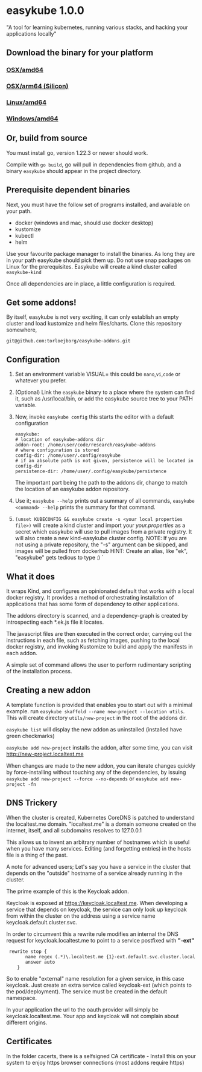 # easykube 1.0.0

"A tool for learning kubernetes, running various stacks, and hacking your applications locally"

## Download the binary for your platform

### [OSX/amd64](https://github.com/torloejborg/easykube/releases/latest/download/easykube-darwin-amd64.zip)
### [OSX/arm64 (Silicon)](https:github.com/torloejborg/easykube/releases/latest/download/easykube-darwin-arm64.zip)
### [Linux/amd64](https://github.com/torloejborg/easykube/releases/latest/download/easykube-linux-amd64.zip)
### [Windows/amd64](https://github.com/torloejborg/easykube/releases/latest/download/easykube-windows-amd64.zip)

## Or, build from source
You must install go, version 1.22.3 or newer should work.

Compile with ```go build```, go will pull in dependencies from github, and a binary ```easykube``` should appear in the project directory.

## Prerequisite dependent binaries

Next, you must have the follow set of programs installed, and available on your path.

* docker (windows and mac, should use docker desktop)
* kustomize
* kubectl
* helm

Use your favourite package manager to install the binaries. As long they are in your path easykube should pick them up. Do not use snap packages on Linux
for the prerequisites. Easykube will create a kind cluster called `easykube-kind`

Once all dependencies are in place, a little configuration is required.

## Get some addons!
By itself, easykube is not very exciting, it can only establish an empty cluster and load kustomize and helm files/charts. Clone this repository somewhere,

`git@github.com:torloejborg/easykube-addons.git`

## Configuration

1. Set an environment variable VISUAL=<an editor> this could be `nano`,`vi`,`code` or whatever you prefer.
2. (Optional) Link the `easykube` binary to a place where the system can find it, such as /usr/local/bin, or add the easykube source tree to your PATH variable.
3. Now, invoke `easykube config` this starts the editor with a default configuration
    ```
   easykube:
    # location of easykube-addons dir
    addon-root: /home/user/code/research/easykube-addons
    # where configuration is stored
    config-dir: /home/user/.config/easykube
    # if an absolute path is not given, persistence will be located in config-dir
    persistence-dir: /home/user/.config/easykube/persistence
   ```
    The important part being the path to the addons dir, change to match the location of an easykube addon repository.

4. Use it; `easykube --help` prints out a summary of all commands, `easykube <command> --help` prints the summary for that command. 

6. `(unset KUBECONFIG && easykube create -s <your local properties file>)` will create a kind cluster and import your *your.properties* as a secret which easykube will use to pull images from a private registry. It will also create a new kind-easykube cluster config.
 NOTE: If you are not using a private repository, the "-s" argument can be skipped, and images will be pulled from dockerhub  HINT: Create an alias, like "ek", "easykube" gets tedious to type :)
`

## What it does

It wraps Kind, and configures an opinionated default that works with a local docker registry.
It provides a method of orchestrating installation of applications that has some form
of dependency to other applications.

The addons directory is scanned, and a dependency-graph is created by
introspecting each *.ek.js file it locates. 

The javascript files are then executed in the correct order, carrying out the instructions in 
each file, such as fetching images, pushing to the local docker registry, and invoking Kustomize
to build and apply the manifests in each addon.

A simple set of command allows the user to perform rudimentary scripting
of the installation process. 

## Creating a new addon

A template function is provided that enables you to start out with a minimal example. run `easykube skaffold --name new-project --location utils`. This will create directory `utils/new-project` in the root of the addons dir.

`easykube list` will display the new addon as uninstalled (installed have green checkmarks)

`easykube add new-project` installs the addon, after some time, you can visit http://new-project.localtest.me 

When changes are made to the new addon, you can iterate changes quickly by force-installing without touching any of the dependencies, by issuing `easykube add new-project --force --no-depends` or `easykube add new-project -fn` 

## DNS Trickery

When the cluster is created, Kubernetes CoreDNS is patched to 
understand the localtest.me domain. "localtest.me" is a domain someone created on the internet, itself, and all subdomains resolves to 127.0.0.1

This allows us to invent an arbitrary number of hostnames which is useful when you have many services. Editing (and forgetting entries) in the hosts file is a thing of the past.   

A note for advanced users; Let's say you have a service in the cluster that depends on the "outside" hostname of a service already running in the cluster.

The prime example of this is the Keycloak addon.

Keycloak is exposed at https://keycloak.localtest.me. When developing a service that depends on keycloak, the service can only look up keycloak from within the cluster on the address using a service name keycloak.default.cluster.svc.

In order to circumvent this a rewrite rule modifies an internal the DNS request for keycloak.localtest.me to point to a service postfixed with **"-ext"**

```
 rewrite stop {
       name regex (.*)\.localtest.me {1}-ext.default.svc.cluster.local
       answer auto
    }
```

So to enable "external" name resolution for a given service, in this case keycloak. Just create an extra 
service called keycloak-ext (which points to the pod/deployment). The service must be created in the default namespace.  

In your application the url to the oauth provider will simply be keycloak.localtest.me. Your app and keycloak will not complain about different origins.  

## Certificates
In the folder cacerts, there is a selfsigned CA certificate - Install this on your system to enjoy https browser connections (most addons require https)
